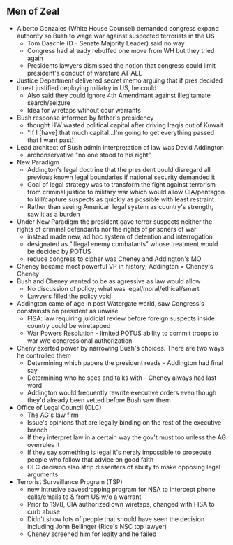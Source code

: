 ## Men of Zeal

- Alberto Gonzales (White House Counsel) demanded congress expand authority so Bush to wage war against suspected terrorists in the US
    - Tom Daschle (D - Senate Majority Leader) said no way
    - Congress had already rebuffed one move from WH but they tried again 
    - Presidents lawyers dismissed the notion that congress could limit president's conduct of warefare AT ALL
- Justice Department delivered secret memo arguing that if pres decided threat justified deploying miliatry in US, he could
    - Also said they could ignore 4th Amendmant against illegitamate search/seizure
    - Idea for wiretaps wtihout cour warrants
- Bush response informed by father's presidency
    - thought HW wasted political capital after driving Iraqis out of Kuwait
    - "If I [have] that much capital...I'm going to get everything passed that I want past)
- Lead architect of Bush admin interpretation of law was David Addington
    - archonservative "no one stood to his right"
- New Paradigm
    - Addington's legal doctrine that the president could disregard all previous known legal boundaries if national security demanded it
    - Goal of legal strategy was to transform the fight against terrorism from criminal justice to military war which would allow CIA/pentagon to kill/capture suspects as quickly as possible with least restraint
    - Rather than seeing American legal system as country's strength, saw it as a burden
- Under New Paradigm the president gave terror suspects neither the rights of criminal defendants nor the rights of prisoners of war
    - instead made new, ad hoc system of detention and interrogation
    - designated as "illegal enemy combatants" whose treatment would be decided by POTUS
    - reduce congress to cipher was Cheney and Addington's MO
- Cheney became most powerful VP in history; Addington = Cheney's Cheney
- Bush and Cheney wanted to be as agressive as law would allow 
    - No discussion of policy; what was legal/moral/ethical/smart
    - Lawyers filled the policy void
- Addington came of age in post Watergate world, saw Congress's constainsts on president as unwise
    - FISA: law requiring juidicial review before foreign suspects inside country could be wiretapped
    - War Powers Resolution - limited POTUS ability to commit troops to war w/o congressional authorization
- Cheny exerted power by narrowing Bush's choices. There are two ways he controlled them 
    - Determining which papers the president reads - Addington had final say
    - Determining who he sees and talks with - Cheney always had last word
    - Addington would frequently rewrite executive orders even though they'd already been vetted before Bush saw them
- Office of Legal Council (OLC)
    - The AG's law firm
    - Issue's opinions that are legally binding on the rest of the executive branch
    - If they interpret law in a certain way the gov't must too unless the AG overrules it
    - If they say something is legal it's neraly impossible to prosecute people who follow that advice on good faith
    - OLC decision also strip dissenters of ability to make opposing legal arguments
- Terrorist Surveillance Program (TSP)
    - new intrusive eavesdropping program for NSA to intercept phone calls/emails to & from US w/o a warrant
    - Prior to 1978, CIA authorized own wiretaps, changed with FISA to curb abuse
    - Didn't show lots of people that should have seen the decision including John Bellinger (Rice's NSC top lawyer)
    - Cheney screened him for loalty and he failed
